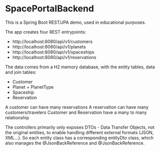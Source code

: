 # SpacePortalBackend
This is a Spring Boot REST/JPA demo, used in educational purposes.

The app creates four REST entrypoints:
- http://localhost:8080/api/v1/customers
- http://localhost:8080/api/v1/planets
- http://localhost:8080/api/v1/spaceships
- http://localhost:8080/api/v1/reservations

The data comes from a H2 memory database, with the entity tables, data and join tables:
- Customer
- Planet + PlanetType
- Spaceship
- Reservation

A customer can have many reservations
A reservation can have many customers/travelers
Customer and Reservation have a many to many relationship

The controllers primarily only exposes DTOs - Data Transfer Objects, not the original entities, to enable handling different external formats (JSON, XML...).
So each entity class has a corresponding entityDto class, which also manages the @JsonBackReference and @JsonBackReference.
